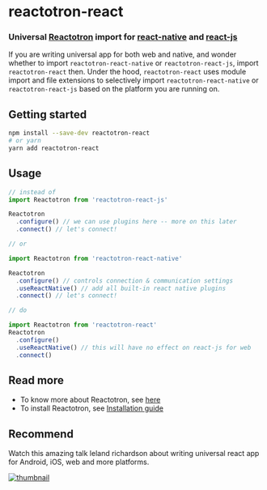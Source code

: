 # reactotron-react
### Universal [Reactotron](https://github.com/infinitered/reactotron) import for [react-native](https://github.com/infinitered/reactotron/blob/master/docs/quick-start-react-native.md) and [react-js](https://github.com/infinitered/reactotron/blob/master/docs/quick-start-react-js.md)

If you are writing universal app for both web and native, and wonder whether to import `reactotron-react-native` or `reactotron-react-js`, import `reactotron-react` then.
Under the hood, `reactotron-react` uses module import and file extensions to selectively import `reactotron-react-native` or `reactotron-react-js` based on the platform you are running on.

## Getting started
```bash
npm install --save-dev reactotron-react
# or yarn
yarn add reactotron-react
```

## Usage
```js
// instead of
import Reactotron from 'reactotron-react-js'

Reactotron
  .configure() // we can use plugins here -- more on this later
  .connect() // let's connect!

// or

import Reactotron from 'reactotron-react-native'

Reactotron
  .configure() // controls connection & communication settings
  .useReactNative() // add all built-in react native plugins
  .connect() // let's connect!

// do

import Reactotron from 'reactotron-react'
Reactotron
  .configure()
  .useReactNative() // this will have no effect on react-js for web
  .connect()

```

## Read more

* To know more about Reactotron, see [here](https://github.com/infinitered/reactotron)
* To install Reactotron, see [Installation guide](https://github.com/infinitered/reactotron/blob/master/docs/installing.md)


## Recommend
Watch this amazing talk leland richardson about writing universal react app for  Android, iOS, web and more platforms.

[![thumbnail](https://i.ytimg.com/an_webp/8qCociUB6aQ/mqdefault_6s.webp?du=3000&sqp=COzA4ssF&rs=AOn4CLC-xdJT_lr6HTBni_sSrdLl8EHU3A)](https://www.youtube.com/watch?v=JaRtmgaNZos)
